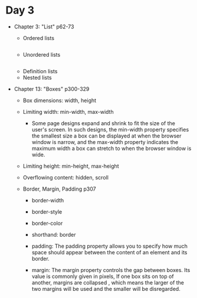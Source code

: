 # Day 3
- Chapter 3: "List" p62-73
    - Ordered lists
    ``` <ol>
    ```

    - Unordered lists
    ```<ul>
    ```

    - Definition lists
    - Nested lists

- Chapter 13: "Boxes" p300-329
    - Box dimensions: width, height
    - Limiting width: min-width, max-width
        - Some page designs expand and shrink to fit the size of the user's screen. In such designs, the min-width property specifies the smallest size a box can be displayed at when the browser window is narrow, and the max-width property indicates the maximum width a box can stretch to when the browser window is wide.
    - Limiting height: min-height, max-height
    - Overflowing content: hidden, scroll

    - Border, Margin, Padding p307
        - border-width
        - border-style
        - border-color
        - shorthand: border

        - padding: The padding property allows you to specify how much space should appear between the content of an element and its border.
        
        - margin: The margin property controls the gap between boxes. Its value is commonly given in pixels, If one box sits on top of another, margins are collapsed , which means the larger of the two margins will be used and the smaller will be disregarded.
        